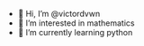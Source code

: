 - 👋 Hi, I’m @victordvwn
- 👀 I’m interested in mathematics
- 🌱 I’m currently learning python

<!---
victordvwn/victordvwn is a ✨ special ✨ repository because its `README.md` (this file) appears on your GitHub profile.
You can click the Preview link to take a look at your changes.
--->
